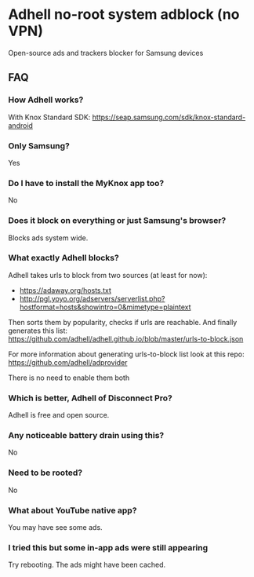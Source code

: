 # Adhell no-root system adblock (no VPN)
Open-source ads and trackers blocker for Samsung devices

## FAQ
### How Adhell works?
With Knox Standard SDK: https://seap.samsung.com/sdk/knox-standard-android

### Only Samsung?
Yes


### Do I have to install the MyKnox app too?
No

### Does it block on everything or just Samsung's browser?
Blocks ads system wide.

### What exactly Adhell blocks?
Adhell takes urls to block from two sources (at least for now):
 - https://adaway.org/hosts.txt
 - http://pgl.yoyo.org/adservers/serverlist.php?hostformat=hosts&showintro=0&mimetype=plaintext

Then sorts them by popularity, checks if urls are reachable. And finally generates this list: https://github.com/adhell/adhell.github.io/blob/master/urls-to-block.json

For more information about generating urls-to-block list look at this repo: https://github.com/adhell/adprovider

There is no need to enable them both

### Which is better, Adhell of Disconnect Pro?

Adhell is free and open source.

### Any noticeable battery drain using this?
No

### Need to be rooted?
No

### What about YouTube native app?
You may have see some ads.

### I tried this but some in-app ads were still appearing
Try rebooting. The ads might have been cached.
